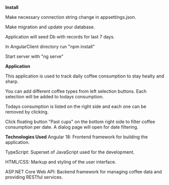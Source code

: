 **Install**

Make necessary connection string change in appsettings.json. 

Make migration and update your database.

Application will seed Db with records for last 7 days. 

In AngularClient directory run "npm install"

Start server with "ng serve"



**Application**

This application is used to track daily coffee consumption to stay healty and sharp.

You can add different coffee types from left selection buttons. Each selection will be added to todays consumption.

Todays consumption is listed on the right side and each one can be removed by clicking.

Click floating button "Past cups" on the bottom right side to filter coffee consumption per date. A dialog page will open for date filtering.



**Technologies Used**
Angular 18: Frontend framework for building the application.

TypeScript: Superset of JavaScript used for the development.

HTML/CSS: Markup and styling of the user interface.

ASP.NET Core Web API: Backend framework for managing coffee data and providing RESTful services.
